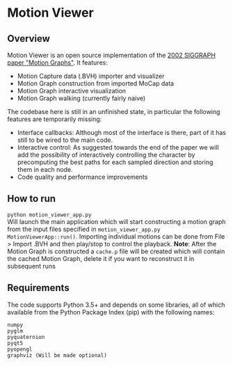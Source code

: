 # Motion Viewer
## Overview
Motion Viewer is an open source implementation of the [2002 SIGGRAPH paper "Motion Graphs"](https://dl.acm.org/citation.cfm?id=566605). 
It features:  

- Motion Capture data (.BVH) importer and visualizer  
- Motion Graph construction from imported MoCap data  
- Motion Graph interactive visualization
- Motion Graph walking (currently fairly naive)

The codebase here is still in an unfinished state, in particular the following features are temporarily missing:

- Interface callbacks: Although most of the interface is there, part of it has still to be wired to the main code.
- Interactive control: As suggested towards the end of the paper we will add the possibility of interactively controlling the character by precomputing the best paths for each sampled direction and storing them in each node.
- Code quality and performance improvements

## How to run
`python motion_viewer_app.py`  
Will launch the main application which will start constructing a motion graph from the input files specified in `motion_viewer_app.py` `MotionViewerApp::run()`. 
Importing individual motions can be done from File > Import .BVH and then play/stop to control the playback.
**Note**: After the Motion Graph is constructed a `cache.p` file will be created which will contain the cached Motion Graph, delete it if you want to reconstruct it in subsequent runs

## Requirements
The code supports Python 3.5+ and depends on some libraries, all of which available from the Python Package Index (pip) with the following names:
```
numpy
pyglm
pyquaternion
pyqt5
pyopengl
graphviz (Will be made optional)
```
